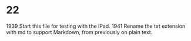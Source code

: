 # 22
1939 Start this file for testing with the iPad.
1941 Rename the txt extension with md to support Markdown, from previously on plain text.
